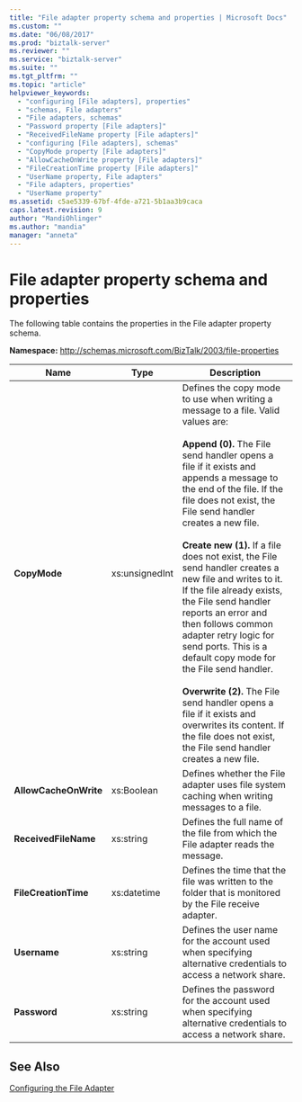 ```yaml
---
title: "File adapter property schema and properties | Microsoft Docs"
ms.custom: ""
ms.date: "06/08/2017"
ms.prod: "biztalk-server"
ms.reviewer: ""
ms.service: "biztalk-server"
ms.suite: ""
ms.tgt_pltfrm: ""
ms.topic: "article"
helpviewer_keywords: 
  - "configuring [File adapters], properties"
  - "schemas, File adapters"
  - "File adapters, schemas"
  - "Password property [File adapters]"
  - "ReceivedFileName property [File adapters]"
  - "configuring [File adapters], schemas"
  - "CopyMode property [File adapters]"
  - "AllowCacheOnWrite property [File adapters]"
  - "FileCreationTime property [File adapters]"
  - "UserName property, File adapters"
  - "File adapters, properties"
  - "UserName property"
ms.assetid: c5ae5339-67bf-4fde-a721-5b1aa3b9caca
caps.latest.revision: 9
author: "MandiOhlinger"
ms.author: "mandia"
manager: "anneta"
---
```

# File adapter property schema and properties
The following table contains the properties in the File adapter property schema.  
  
 **Namespace:** http://schemas.microsoft.com/BizTalk/2003/file-properties  
  
|Name|Type|Description|  
|----------|----------|-----------------|  
|**CopyMode**|xs:unsignedInt|Defines the copy mode to use when writing a message to a file. Valid values are:<br /><br /> **Append (0).** The File send handler opens a file if it exists and appends a message to the end of the file. If the file does not exist, the File send handler creates a new file.<br /><br /> **Create new (1).** If a file does not exist, the File send handler creates a new file and writes to it. If the file already exists, the File send handler reports an error and then follows common adapter retry logic for send ports. This is a default copy mode for the File send handler.<br /><br /> **Overwrite (2).** The File send handler opens a file if it exists and overwrites its content. If the file does not exist, the File send handler creates a new file.|  
|**AllowCacheOnWrite**|xs:Boolean|Defines whether the File adapter uses file system caching when writing messages to a file.|  
|**ReceivedFileName**|xs:string|Defines the full name of the file from which the File adapter reads the message.|  
|**FileCreationTime**|xs:datetime|Defines the time that the file was written to the folder that is monitored by the File receive adapter.|  
|**Username**|xs:string|Defines the user name for the account used when specifying alternative credentials to access a network share.|  
|**Password**|xs:string|Defines the password for the account used when specifying alternative credentials to access a network share.|  
  
## See Also  
 [Configuring the File Adapter](../core/configure-the-file-adapter.md)